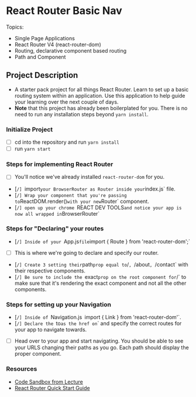 # React Router Basic Nav

Topics:

* Single Page Applications
* React Router V4 (react-router-dom)
* Routing, declarative component based routing
* Path and Component

## Project Description

* A starter pack project for all things React Router. Learn to set up a basic routing system within an application. Use this application to help guide your learning over the next couple of days.
* **Note** that this project has already been boilerplated for you. There is no need to run any installation steps beyond `yarn install`.

### Initialize Project

- [ ] cd into the repository and run `yarn install`
- [ ] run `yarn start`

### Steps for implementing React Router

- [ ] You'll notice we've already installed `react-router-dom` for you.
- [`/] `import` your BrowserRouter as Router inside your `index.js` file.
- [`/] Wrap your `<App />` component that you're passing to `ReactDOM.render()` with your new `Router` component.
- [`/] open up your chrome `REACT DEV TOOLS` and notice your app is now all wrapped in `BrowserRouter`


### Steps for "Declaring" your routes

- [`/] Inside of your `App.js` file `import { Route } from 'react-router-dom';`
- [ ] This is where we're going to declare and specify our router.
- [`/] Create 3 `<Route />` setting their `path` prop equal to `/`, `/about`, `/contact` with their respective components.
- [`/] Be sure to include the `exact` prop on the root component for `/` to make sure that it's rendering the exact component and not all the other components.

### Steps for setting up your Navigation

- [`/] Inside of `Navigation.js` `import { Link } from 'react-router-dom'`.
- [`/] Declare the `to` as the href on `<Link>` and specify the correct routes for your app to navigate towards.
- [ ] Head over to your app and start navigating. You should be able to see your URLS changing their paths as you go. Each path should display the proper component. 

### Resources

* [Code Sandbox from Lecture](https://codesandbox.io/s/n58oqgwmP)
* [React Router Quick Start Guide](https://reacttraining.com/react-router/web/guides/quick-start)
